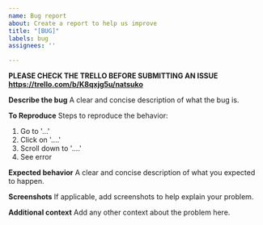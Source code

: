 ```yaml
---
name: Bug report
about: Create a report to help us improve
title: "[BUG]"
labels: bug
assignees: ''

---
```


**PLEASE CHECK THE TRELLO BEFORE SUBMITTING AN ISSUE https://trello.com/b/K8qxjg5u/natsuko**

**Describe the bug**
A clear and concise description of what the bug is.

**To Reproduce**
Steps to reproduce the behavior:
1. Go to '...'
2. Click on '....'
3. Scroll down to '....'
4. See error

**Expected behavior**
A clear and concise description of what you expected to happen.

**Screenshots**
If applicable, add screenshots to help explain your problem.

**Additional context**
Add any other context about the problem here.
